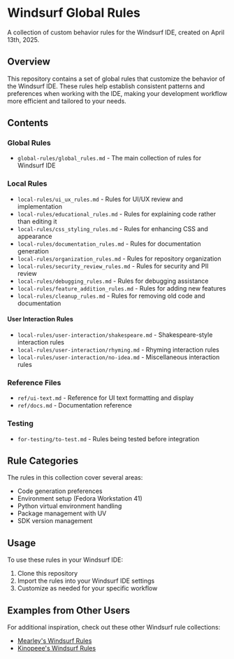 # Windsurf Global Rules

A collection of custom behavior rules for the Windsurf IDE, created on April 13th, 2025.

## Overview

This repository contains a set of global rules that customize the behavior of the Windsurf IDE. These rules help establish consistent patterns and preferences when working with the IDE, making your development workflow more efficient and tailored to your needs.

## Contents

### Global Rules
- `global-rules/global_rules.md` - The main collection of rules for Windsurf IDE

### Local Rules
- `local-rules/ui_ux_rules.md` - Rules for UI/UX review and implementation
- `local-rules/educational_rules.md` - Rules for explaining code rather than editing it
- `local-rules/css_styling_rules.md` - Rules for enhancing CSS and appearance
- `local-rules/documentation_rules.md` - Rules for documentation generation
- `local-rules/organization_rules.md` - Rules for repository organization
- `local-rules/security_review_rules.md` - Rules for security and PII review
- `local-rules/debugging_rules.md` - Rules for debugging assistance
- `local-rules/feature_addition_rules.md` - Rules for adding new features
- `local-rules/cleanup_rules.md` - Rules for removing old code and documentation

#### User Interaction Rules
- `local-rules/user-interaction/shakespeare.md` - Shakespeare-style interaction rules
- `local-rules/user-interaction/rhyming.md` - Rhyming interaction rules
- `local-rules/user-interaction/no-idea.md` - Miscellaneous interaction rules

### Reference Files
- `ref/ui-text.md` - Reference for UI text formatting and display
- `ref/docs.md` - Documentation reference

### Testing
- `for-testing/to-test.md` - Rules being tested before integration

## Rule Categories

The rules in this collection cover several areas:

- Code generation preferences
- Environment setup (Fedora Workstation 41)
- Python virtual environment handling
- Package management with UV
- SDK version management

## Usage

To use these rules in your Windsurf IDE:

1. Clone this repository
2. Import the rules into your Windsurf IDE settings
3. Customize as needed for your specific workflow

## Examples from Other Users

For additional inspiration, check out these other Windsurf rule collections:

- [Mearley's Windsurf Rules](https://gist.github.com/mearleycf/5d32bc345c67696928db9ebc987241c7)
- [Kinopeee's Windsurf Rules](https://github.com/kinopeee/windsurfrules)